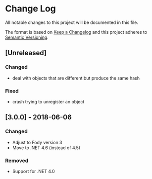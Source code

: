 # Change Log

All notable changes to this project will be documented in this file.

The format is based on [Keep a Changelog](http://keepachangelog.com/)
and this project adheres to [Semantic Versioning](http://semver.org/).

<!-- Available types of changes:
### Added
### Changed
### Fixed
### Deprecated
### Removed
### Security
-->

## [Unreleased]

### Changed

- deal with objects that are different but produce the same hash

### Fixed

- crash trying to unregister an object

## [3.0.0] - 2018-06-06

### Changed

- Adjust to Fody version 3
- Move to .NET 4.6 (instead of 4.5)

### Removed

- Support for .NET 4.0